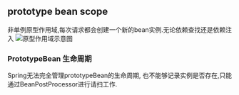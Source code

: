 ## prototype bean scope
非单例原型作用域,每次请求都会创建一个新的bean实例.无论依赖查找还是依赖注入
![原型作用域示意图](https://docs.spring.io/spring-framework/reference/_images/prototype.png)

### PrototypeBean 生命周期
 Spring无法完全管理prototypeBean的生命周期, 也不能够记录实例是否存在,只能通过BeanPostProcessor进行请扫工作.